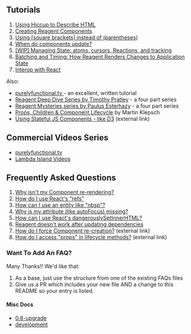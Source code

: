 ## Tutorials

1. [Using Hiccup to Describe HTML](UsingHiccupToDescribeHTML.md)
2. [Creating Reagent Components](CreatingReagentComponents.md)
3. [Using [square brackets] instead of (parentheses)](UsingSquareBracketsInsteadOfParens.md)
4. [When do components update?](WhenDoComponentsUpdate.md)
5. [[WIP] Managing State: atoms, cursors, Reactions, and tracking](ManagingState.md)
6. [Batching and Timing: How Reagent Renders Changes to Application State](BatchingAndTiming.md)
7. [Interop with React](InteropWithReact.md)

Also:
  * [purelyfunctional.tv ](https://purelyfunctional.tv/guide/reagent/) - an excellent, written tutorial
  * [Reagent Deep Dive Series by Timothy Pratley](http://timothypratley.blogspot.com.au/p/p.html) - a four part series
  * [Reagent Mysteries series by Paulus Esterhazy](https://presumably.de/) - a four part series
  * [Props, Children & Component Lifecycle](https://www.martinklepsch.org/posts/props-children-and-component-lifecycle-in-reagent.html) by Martin Klepsch
  * [Using Stateful JS Components - like D3](https://github.com/Day8/re-frame/blob/master/docs/Using-Stateful-JS-Components.md)  (external link)

## Commercial Videos Series

  * [purelyfunctional.tv ](https://purelyfunctional.tv/guide/reagent/)
  * [Lambda Island Videos](https://lambdaisland.com/collections/react-reagent-re-frame)
  
## Frequently Asked Questions

1. [Why isn't my Component re-rendering?](FAQ/ComponentNotRerendering.md)
1. [How do I use React's "refs"](FAQ/UsingRefs.md)
2. [How can I use an entity like "nbsp"?](FAQ/UsingAnEntity.md)
3. [Why is my attribute (like autoFocus) missing?](FAQ/MyAttributesAreMissing.md)
4. [How can I use React's dangerouslySetInnerHTML?](FAQ/dangerouslySetInnerHTML.md)
5. [Reagent doesn't work after updating dependencies](FAQ/CljsjsReactProblems.md)
5. [How do I force Component re-creation?](https://groups.google.com/forum/#!topic/reagent-project/tNY4gzk7TUY) (external link)
6. [How do I access "props" in lifecycle methods?](http://nils-blum-oeste.net/clojurescripts-reagent-using-props-in-lifecycle-hooks/) (external link)


### Want To Add An FAQ?

Many Thanks!! We'd like that:
1. As a base, just use the structure from one of the existing FAQs files
2. Give us a PR which includes your new file AND a change to this README so your entry is listed.

#### Misc Docs

 - [0.8-upgrade](0.8-upgrade.md)
 - [development](development.md)
